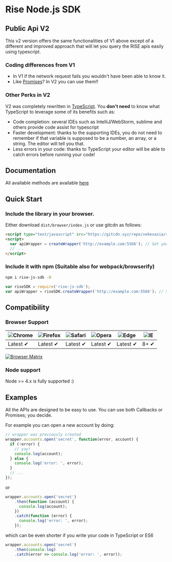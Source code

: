 # Rise Node.js SDK

## Public Api V2

This v2 version offers the same functionalities of V1 above except of a different and improved approach that will let you query the RISE apis easily using typescript.

### Coding differences from V1
- In V1 if the network request fails you wouldn't have been able to know it.
- Like [Promises](https://developers.google.com/web/fundamentals/getting-started/primers/promises)? In V2 you can use them!!

### Other Perks in V2

V2 was completely rewritten in [TypeScript](https://www.typescriptlang.org/). You **don't need** to know what TypeScript to leverage some of its benefits such as:
- Code completion: several IDEs such as IntelliJ/WebStorm, sublime and others provide code assist for typescript
- Faster development: thanks to the supporting IDEs, you do not need to remember if that variable is supposed to be a number, an array, or a string. The editor will tell you that. 
- Less errors in your code: thanks to TypeScript your editor will be able to catch errors before running your code!

## Documentation

All available methods are available [here]('https://vekexasia.github.io/rise-js-sdk/modules/_index_.html')

## Quick Start

### Include the library in your browser.

Either download `dist/browser/index.js` or use gitcdn as follows:

```html
<script type="text/javascript" src="https://gitcdn.xyz/repo/vekexasia/rise-js-sdk/master/dist/browser/index.js"></script>
<script>
  var apiWrapper = createWrapper('http://example.com:5566'); // Set your node url here. (no leading slash)
  // ...
</script>

```

### Include it with npm (Suitable also for webpack/browserify)

```bash
npm i rise-js-sdk -D
```

```javascript
var riseSDK = require('rise-js-sdk');
var apiWrapper = riseSDK.createWrapper('http://example.com:5566'); // Set your node url here. (no leading slash) 

```


## Compatibility

### Browser Support

![Chrome](https://raw.github.com/alrra/browser-logos/master/src/chrome/chrome_48x48.png) | ![Firefox](https://raw.github.com/alrra/browser-logos/master/src/firefox/firefox_48x48.png) | ![Safari](https://raw.github.com/alrra/browser-logos/master/src/safari/safari_48x48.png) | ![Opera](https://raw.github.com/alrra/browser-logos/master/src/opera/opera_48x48.png) | ![Edge](https://raw.github.com/alrra/browser-logos/master/src/edge/edge_48x48.png) | ![IE](https://raw.github.com/alrra/browser-logos/master/src/archive/internet-explorer_9-11/internet-explorer_9-11_48x48.png) |
--- | --- | --- | --- | --- | --- |
Latest ✔ | Latest ✔ | Latest ✔ | Latest ✔ | Latest ✔ | 8+ ✔ |

[![Browser Matrix](https://saucelabs.com/open_sauce/build_matrix/axios.svg)](https://saucelabs.com/u/axios)

### Node support

Node >= 4.x is fully supported :)


## Examples

All the APIs are designed to be easy to use. You can use both Callbacks or Promises; you decide.

For example you can open a new account by doing:

```javascript
// wrapper was previously created
wrapper.accounts.open('secret', function(error, account) {
  if (!error) {
    // yay!
    console.log(account);
  } else {
    console.log('error: ', error);
  }
  // ...
});
```

or

```javascript
wrapper.accounts.open('secret')
    .then(function (account) {
      console.log(account);
    })
    .catch(function (error) {
      console.log('error: ', error);
    });
```

which can be even shorter if you write your code in TypeScript or ES6

```javascript
wrapper.accounts.open('secret')
    .then(console.log)
    .catch(error => console.log('error: ', error));
```

